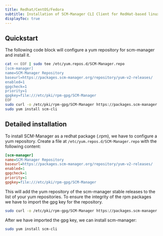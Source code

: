 ```yaml
---
title: Redhat/CentOS/Fedora
subtitle: Installation of SCM-Manager CLI Client for RedHat-based linux distributions
displayToc: true
---
```


## Quickstart

The following code block will configure a yum repository for scm-manager and install it.

```bash
cat << EOF | sudo tee /etc/yum.repos.d/SCM-Manager.repo
[scm-manager]
name=SCM-Manager Repository
baseurl=https://packages.scm-manager.org/repository/yum-v2-releases/
enabled=1
gpgcheck=1
priority=1
gpgkey=file:///etc/pki/rpm-gpg/SCM-Manager
EOF
sudo curl -o /etc/pki/rpm-gpg/SCM-Manager https://packages.scm-manager.org/repository/keys/gpg/oss-cloudogu-com.pub
sudo yum install scm-cli
```

## Detailed installation

To install SCM-Manager as a redhat package (.rpm), we have to configure a yum repository.
Create a file at `/etc/yum.repos.d/SCM-Manager.repo` with the following content:

```ini
[scm-manager]
name=SCM-Manager Repository
baseurl=https://packages.scm-manager.org/repository/yum-v2-releases/
enabled=1
gpgcheck=1
priority=1
gpgkey=file:///etc/pki/rpm-gpg/SCM-Manager
```

This will add the yum repository of the scm-manager stable releases to the list of your yum repositories.
To ensure the integrity of the rpm packages we have to import the gpg key for the repository.

```bash
sudo curl -o /etc/pki/rpm-gpg/SCM-Manager https://packages.scm-manager.org/repository/keys/gpg/oss-cloudogu-com.pub
```

After we have imported the gpg key, we can install scm-manager:

```bash
sudo yum install scm-cli
```
